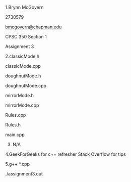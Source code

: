 1.Brynn McGovern

2730579

bmcgovern@chapman.edu

CPSC 350 Section 1

Assignment 3

2.classicMode.h

classicMode.cpp

doughnutMode.h

doughnutMode.cpp

mirrorMode.h

mirrorMode.cpp

Rules.cpp

Rules.h

main.cpp

3. N/A

4.GeekForGeeks for c++ refresher
Stack Overflow for tips

5.g++ *.cpp

./assignment3.out
